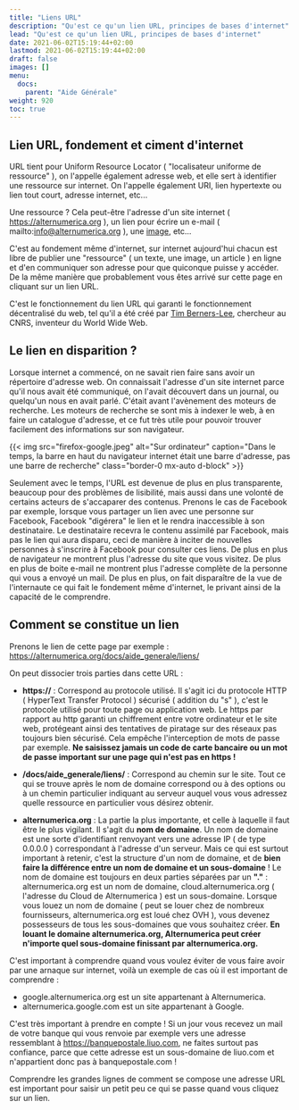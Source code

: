 ```yaml
---
title: "Liens URL"
description: "Qu'est ce qu'un lien URL, principes de bases d'internet"
lead: "Qu'est ce qu'un lien URL, principes de bases d'internet"
date: 2021-06-02T15:19:44+02:00
lastmod: 2021-06-02T15:19:44+02:00
draft: false
images: []
menu:
  docs:
    parent: "Aide Générale"
weight: 920
toc: true
---
```


## Lien URL, fondement et ciment d'internet

URL tient pour Uniform Resource Locator ( "localisateur uniforme de ressource" ), on l'appelle également adresse web, et elle sert à identifier une ressource sur internet.
On l'appelle également URI, lien hypertexte ou lien tout court, adresse internet, etc...

Une ressource ? Cela peut-être l'adresse d'un site internet ( https://alternumerica.org ), un lien pour écrire un e-mail ( mailto:info@alternumerica.org ), une [image](https://upload.wikimedia.org/wikipedia/commons/thumb/5/58/Historical_image%2C_Skopje.jpg/800px-Historical_image%2C_Skopje.jpg), etc...

C'est au fondement même d'internet, sur internet aujourd'hui chacun est libre de publier une "ressource" ( un texte, une image, un article ) en ligne et d'en communiquer son adresse pour que quiconque puisse y accéder. De la même manière que probablement vous êtes arrivé sur cette page en cliquant sur un lien URL.

C'est le fonctionnement du lien URL qui garanti le fonctionnement décentralisé du web, tel qu'il a été créé par [Tim Berners-Lee](https://fr.wikipedia.org/wiki/Tim_Berners-Lee), chercheur au CNRS, inventeur du World Wide Web.

## Le lien en disparition ?

Lorsque internet a commencé, on ne savait rien faire sans avoir un répertoire d'adresse web. On connaissait l'adresse d'un site internet parce qu'il nous avait été communiqué, on l'avait découvert dans un journal, ou quelqu'un nous en avait parlé. C'était avant l'avènement des moteurs de recherche.
Les moteurs de recherche se sont mis à indexer le web, à en faire un catalogue d'adresse, et ce fut très utile pour pouvoir trouver facilement des informations sur son navigateur.


{{< img src="firefox-google.jpeg" alt="Sur ordinateur" caption="Dans le temps, la barre en haut du navigateur internet était une barre d'adresse, pas une barre de recherche" class="border-0 mx-auto d-block" >}}

Seulement avec le temps, l'URL est devenue de plus en plus transparente, beaucoup pour des problèmes de lisibilité, mais aussi dans une volonté de certains acteurs de s'accaparer des contenus.
Prenons le cas de Facebook par exemple, lorsque vous partager un lien avec une personne sur Facebook, Facebook "digérera" le lien et le rendra inaccessible à son destinataire. Le destinataire recevra le contenu assimilé par Facebook, mais pas le lien qui aura disparu, ceci de manière à inciter de nouvelles personnes à s'inscrire à Facebook pour consulter ces liens.
De plus en plus de navigateur ne montrent plus l'adresse du site que vous visitez.
De plus en plus de boite e-mail ne montrent plus l'adresse complète de la personne qui vous a envoyé un mail.
De plus en plus, on fait disparaître de la vue de l'internaute ce qui fait le fondement même d'internet, le privant ainsi de la capacité de le comprendre.


## Comment se constitue un lien

Prenons le lien de cette page par exemple : </br>
https://alternumerica.org/docs/aide_generale/liens/ </br>

On peut dissocier trois parties dans cette URL :

- **https://** : Correspond au protocole utilisé. Il s'agit ici du protocole HTTP ( HyperText Transfer Protocol ) sécurisé ( addition du "s" ), c'est le protocole utilisé pour toute page ou application web. Le https par rapport au http garanti un chiffrement entre votre ordinateur et le site web, protégeant ainsi des tentatives de piratage sur des réseaux pas toujours bien sécurisé. Cela empêche l'interception de mots de passe par exemple. **Ne saisissez jamais un code de carte bancaire ou un mot de passe important sur une page qui n'est pas en https !**

- **/docs/aide_generale/liens/** : Correspond au chemin sur le site. Tout ce qui se trouve après le nom de domaine correspond ou à des options ou à un chemin particulier indiquant au serveur auquel vous vous adressez quelle ressource en particulier vous désirez obtenir.

- **alternumerica.org** : La partie la plus importante, et celle à laquelle il faut être le plus vigilant. Il s'agit du **nom de domaine**. Un nom de domaine est une sorte d'identifiant renvoyant vers une adresse IP ( de type 0.0.0.0 ) correspondant à l'adresse d'un serveur. Mais ce qui est surtout important à retenir, c'est la structure d'un nom de domaine, et de **bien faire la différence entre un nom de domaine et un sous-domaine** !
Le nom de domaine est toujours en deux parties séparées par un **"."** : alternumerica.org est un nom de domaine, cloud.alternumerica.org ( l'adresse du Cloud de Alternumerica ) est un sous-domaine.
Lorsque vous louez un nom de domaine ( peut se louer chez de nombreux fournisseurs, alternumerica.org est loué chez OVH ), vous devenez possesseurs de tous les sous-domaines que vous souhaitez créer.
**En louant le domaine alternumerica.org, Alternumerica peut créer n'importe quel sous-domaine finissant par alternumerica.org.**

C'est important à comprendre quand vous voulez éviter de vous faire avoir par une arnaque sur internet, voilà un exemple de cas où il est important de comprendre :
- google.alternumerica.org est un site appartenant à Alternumerica.
- alternumerica.google.com est un site appartenant à Google.

C'est très important à prendre en compte ! Si un jour vous recevez un mail de votre banque qui vous renvoie par exemple vers une adresse ressemblant à https://banquepostale.liuo.com, ne faites surtout pas confiance, parce que cette adresse est un sous-domaine de liuo.com et n'appartient donc pas à banquepostale.com !

Comprendre les grandes lignes de comment se compose une adresse URL est important pour saisir un petit peu ce qui se passe quand vous cliquez sur un lien.
